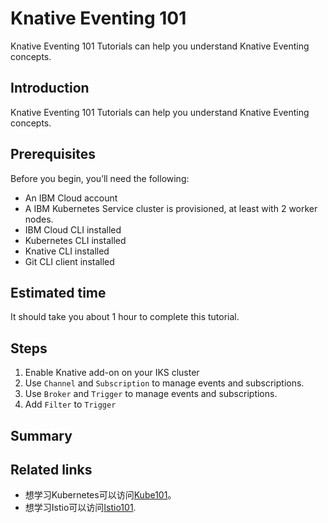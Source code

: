 # Knative Eventing 101
Knative Eventing 101 Tutorials can help you understand Knative Eventing concepts.

## Introduction
Knative Eventing 101 Tutorials can help you understand Knative Eventing concepts.

## Prerequisites

Before you begin, you’ll need the following:

- An IBM Cloud account
- A IBM Kubernetes Service cluster is provisioned, at least with 2 worker nodes.
- IBM Cloud CLI installed
- Kubernetes CLI installed
- Knative CLI installed
- Git CLI client installed

## Estimated time

It should take you about 1 hour to complete this tutorial.

## Steps

1. Enable Knative add-on on your IKS cluster
2. Use `Channel` and `Subscription` to manage events and subscriptions.
3. Use `Broker` and `Trigger` to manage events and subscriptions.
4. Add `Filter` to `Trigger`

## Summary


## Related links

- 想学习Kubernetes可以访问[Kube101](https://github.com/IBM/kube101/tree/master/workshop)。
- 想学习Istio可以访问[Istio101](https://github.com/IBM/istio101/tree/master/workshop).
